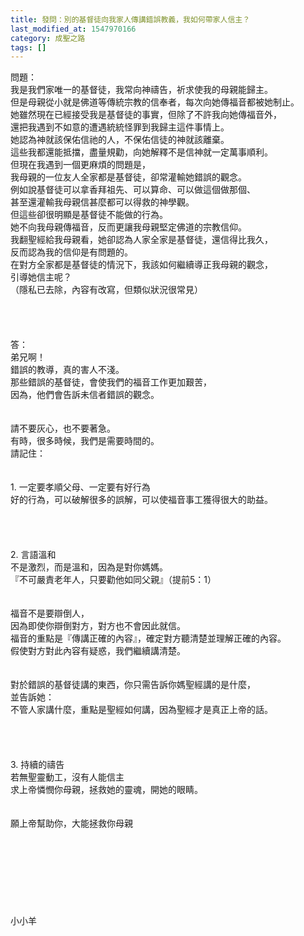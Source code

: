 ```yaml
---
title: 發問：別的基督徒向我家人傳講錯誤教義，我如何帶家人信主？
last_modified_at: 1547970166
category: 成聖之路
tags: []
---
```


<p>問題：<br/>我是我們家唯一的基督徒，我常向神禱告，祈求使我的母親能歸主。<br/>但是母親從小就是佛道等傳統宗教的信奉者，每次向她傳福音都被她制止。<br/>她雖然現在已經接受我是基督徒的事實，但除了不許我向她傳福音外，<br/>還把我遇到不如意的遭遇統統怪罪到我歸主這件事情上。<br/>她認為神就該保佑信祂的人，不保佑信徒的神就該離棄。<br/><!--more-->這些我都還能抵擋，盡量規勸，向她解釋不是信神就一定萬事順利。<br/>但現在我遇到一個更麻煩的問題是，<br/>我母親的一位友人全家都是基督徒，卻常灌輸她錯誤的觀念。<br/>例如說基督徒可以拿香拜祖先、可以算命、可以做這個做那個、<br/>甚至還灌輸我母親信甚麼都可以得救的神學觀。<br/>但這些卻很明顯是基督徒不能做的行為。<br/>她不向我母親傳福音，反而更讓我母親堅定佛道的宗教信仰。<br/>我翻聖經給我母親看，她卻認為人家全家是基督徒，還信得比我久，<br/>反而認為我的信仰是有問題的。<br/>在對方全家都是基督徒的情況下，我該如何繼續導正我母親的觀念，<br/>引導她信主呢？<br/>（隱私已去除，內容有改寫，但類似狀況很常見）<br/> <br/><br/><br/><br/>答：<br/>弟兄啊！<br/>錯誤的教導，真的害人不淺。<br/>那些錯誤的基督徒，會使我們的福音工作更加艱苦，<br/>因為，他們會告訴未信者錯誤的觀念。<br/> <br/><br/>請不要灰心，也不要著急。<br/>有時，很多時候，我們是需要時間的。<br/>請記住：<br/> <br/><br/>1.	一定要孝順父母、一定要有好行為<br/>好的行為，可以破解很多的誤解，可以使福音事工獲得很大的助益。<br/> <br/><br/><br/><br/>2.	言語溫和<br/>不是激烈，而是溫和，因為是對你媽媽。<br/>『不可嚴責老年人，只要勸他如同父親』（提前5：1）<br/> <br/><br/>福音不是要辯倒人，<br/>因為即使你辯倒對方，對方也不會因此就信。<br/>福音的重點是『傳講正確的內容』，確定對方聽清楚並理解正確的內容。<br/>假使對方對此內容有疑惑，我們繼續講清楚。<br/> <br/><br/>對於錯誤的基督徒講的東西，你只需告訴你媽聖經講的是什麼，<br/>並告訴她：<br/>不管人家講什麼，重點是聖經如何講，因為聖經才是真正上帝的話。<br/> <br/> <br/><br/><br/>3.	持續的禱告<br/>若無聖靈動工，沒有人能信主<br/>求上帝憐憫你母親，拯救她的靈魂，開她的眼睛。<br/> <br/> <br/>願上帝幫助你，大能拯救你母親<br/> <br/><br/><br/><br/><br/><br/><br/><br/>小小羊<br/><br/><br/><br/><br/>
</p>